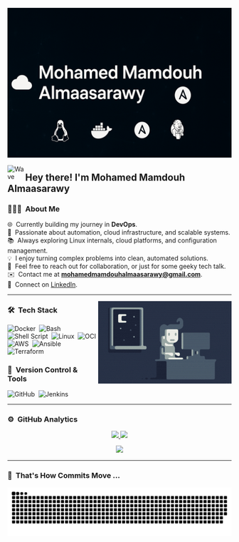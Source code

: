 ![Banner](https://raw.githubusercontent.com/MohamedAlmaasarawy/MohamedAlmaasarawy/main/assets/banner.png)

<img alt="Wave" src="./assets/Hand%20Wave.gif" width="40" align="left"/><h2 align="left">Hey there! I'm Mohamed Mamdouh Almaasarawy</h2>

### 👨🏻‍💻 &nbsp;About Me

🌐 &nbsp;Currently building my journey in **DevOps**.  
🚀 &nbsp;Passionate about automation, cloud infrastructure, and scalable systems.  
📚 &nbsp;Always exploring Linux internals, cloud platforms, and configuration management.  
💡 &nbsp;I enjoy turning complex problems into clean, automated solutions.  
💬 &nbsp;Feel free to reach out for collaboration, or just for some geeky tech talk.  
✉️ &nbsp;Contact me at **mohamedmamdouhalmaasarawy@gmail.com**.  
🔗 &nbsp;Connect on [LinkedIn](https://www.linkedin.com/in/mohamedalmaasarawy/).  

---

<img alt="Coding" src="https://raw.githubusercontent.com/AVS1508/AVS1508/master/assets/Night-Coding.gif" align="right"/>

### 🛠 &nbsp;Tech Stack

![Docker](https://img.shields.io/badge/docker-%230db7ed.svg?style=for-the-badge&logo=docker&logoColor=white)&nbsp;
![Bash](https://img.shields.io/badge/bash-%23121011.svg?style=for-the-badge&logo=gnu-bash&logoColor=white)&nbsp;
![Shell Script](https://img.shields.io/badge/shell_script-%23121011.svg?style=for-the-badge&logo=gnu-bash&logoColor=white)&nbsp;
![Linux](https://img.shields.io/badge/linux-%23FCC624.svg?style=for-the-badge&logo=linux&logoColor=black)&nbsp;
![OCI](https://img.shields.io/badge/OCI-%23F80000.svg?style=for-the-badge&logo=oracle&logoColor=white)&nbsp;
![AWS](https://img.shields.io/badge/AWS-%23FF9900.svg?style=for-the-badge&logo=amazon-aws&logoColor=white)&nbsp;
![Ansible](https://img.shields.io/badge/ansible-%23EE0000.svg?style=for-the-badge&logo=ansible&logoColor=white)&nbsp;
![Terraform](https://img.shields.io/badge/terraform-%235835CC.svg?style=for-the-badge&logo=terraform&logoColor=white)&nbsp;

### 🧰 &nbsp;Version Control & Tools

![GitHub](https://img.shields.io/badge/github-%23121011.svg?style=for-the-badge&logo=github&logoColor=white)&nbsp;
![Jenkins](https://img.shields.io/badge/jenkins-%232C5263.svg?style=for-the-badge&logo=jenkins&logoColor=white)&nbsp;

---

### ⚙️ &nbsp;GitHub Analytics

<p align="center">
  <a href="https://github.com/MohamedAlmaasarawy">
    <img height="180em" src="https://github-readme-stats-eight-theta.vercel.app/api?username=MohamedAlmaasarawy&show_icons=true&theme=algolia&include_all_commits=true&count_private=true"/>
  </a>
  <a href="https://github.com/MohamedAlmaasarawy">
    <img height="180em" src="https://github-readme-stats-eight-theta.vercel.app/api/top-langs/?username=MohamedAlmaasarawy&layout=compact&langs_count=8&theme=algolia"/>
  </a>
</p>

<p align="center">
  <img height="180em" src="https://github-readme-streak-stats.herokuapp.com/?user=MohamedAlmaasarawy&theme=dark&hide_border=true"/>
</p>

---

### 🐍 &nbsp;That's How Commits Move ...

<div align="center">
  <a href="https://github.com/MohamedAlmaasarawy/">
  <img src="https://github.com/1999AZZAR/1999AZZAR/blob/readme/resources/img/grid-snake.svg"
       alt="snake" /></a>
</div>
